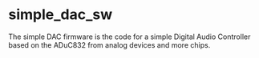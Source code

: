 # simple_dac_sw

The simple DAC firmware is the code for a simple Digital Audio Controller based on the ADuC832 from analog devices and more chips.
